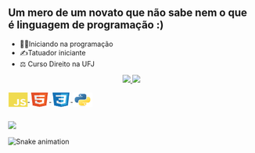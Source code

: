 ## Um mero de um novato que não sabe nem o que é linguagem de programação :)
- 👨‍💻Iniciando na programação
- ✍️Tatuador iniciante
- ⚖️ Curso Direito na UFJ
<div align="center">
  <a href="https://github.com/rdf-ink">
  <img height="180em" src="https://github-readme-stats.vercel.app/api?username=rdf-ink&show_icons=false&theme=tokyonight&include_all_commits=true&count_private=true"/>
  <img height="180em" src="https://github-readme-stats.vercel.app/api/top-langs/?username=rdf-ink&layout=compact&langs_count=7&theme=tokyonight"/>
</div>
<div style="display: inline_block"><br>
  <img align="center" alt="Ra-Js" height="30" width="40" src="https://raw.githubusercontent.com/devicons/devicon/master/icons/javascript/javascript-plain.svg">
  <img align="center" alt="Rafa-HTML" height="30" width="40" src="https://raw.githubusercontent.com/devicons/devicon/master/icons/html5/html5-original.svg">
  <img align="center" alt="Rafa-CSS" height="30" width="40" src="https://raw.githubusercontent.com/devicons/devicon/master/icons/css3/css3-original.svg">
  <img align="center" alt="Rafa-Python" height="30" width="40" src="https://raw.githubusercontent.com/devicons/devicon/master/icons/python/python-original.svg">

</div>
  
  ##
 
<div> 
  <a href="https://instagram.com/rdf.ink" target="_blank"><img src="https://img.shields.io/badge/-Instagram-%23E4405F?style=for-the-badge&logo=instagram&logoColor=white" target="_blank"></a>
 
  ![Snake animation](https://github.com/rdf-ink/rdf-ink/blob/output/github-contribution-grid-snake.svg)
 
<div>
  
